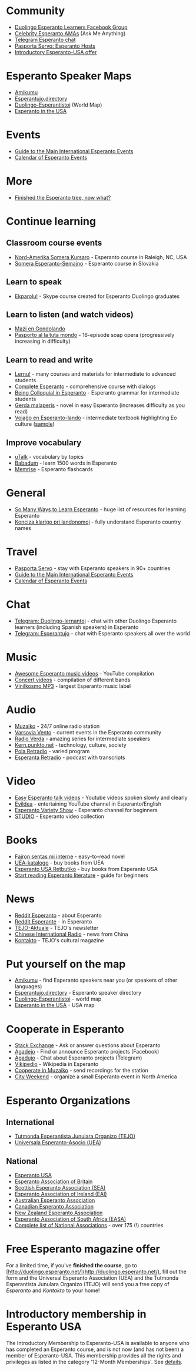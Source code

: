 # Community

* [Duolingo Esperanto Learners Facebook Group](https://www.facebook.com/groups/duolingo.esperanto.learners/)
* [Celebrity Esperanto AMAs](https://duolinguists.wordpress.com/celebrity-esperanto-amas) (Ask Me Anything)
* [Telegram Esperanto chat](https://www.telegramo.org/)
* [Pasporta Servo: Esperanto Hosts](https://pasportaservo.org/)
* [Introductory Esperanto-USA offer](https://bit.ly/2ce8Ok8)

# Esperanto Speaker Maps

* [Amikumu](https://www.amikumu.com/)
* [Esperantujo.directory](https://esperantujo.directory/)
* [Duolingo-Esperantistoj](https://www.google.com/maps/d/u/0/edit?mid=zHwhupZfxV_M.kEbZgnHaKo-o) (World Map)
* [Esperanto in the USA](https://bit.ly/EoUSA)

# Events

* [Guide to the Main International Esperanto Events](https://whistlinginthewind.org/2015/09/01/a-guide-to-the-main-international-esperanto-events/)
* [Calendar of Esperanto Events](https://www.eventoj.hu/kalendaro.htm)

# More

* [Finished the Esperanto tree, now what?](https://duolinguists.wordpress.com/2022/03/01/finished-the-esperanto-tree-now-what/)

# Continue learning

## Classroom course events

* [Nord-Amerika Somera Kursaro](http://nask.esperanto-usa.org/) - Esperanto course in Raleigh, NC, USA 
* [Somera Esperanto-Semajno](https://ses.ikso.net/) - Esperanto course in Slovakia 

## Learn to speak

* [Ekparolu!](http://edukado.net/ekparolu/prezento) - Skype course created for Esperanto Duolingo graduates

## Learn to listen (and watch videos)

* [Mazi en Gondolando](https://www.youtube.com/playlist?list=PL00F795A844E2824F)
* [Pasporto al la tuta mondo](https://www.youtube.com/watch?v=OquSnGAKYGc=PL3VD8MnxHymAi4Xft9l52MtPdCe_RGmXY) - 16-episode soap opera (progressively increasing in difficulty)

## Learn to read and write

* [Lernu!](http://www.lernu.net/) - many courses and materials for intermediate to advanced students
* [Complete Esperanto](https://www.amazon.com/Complete-Esperanto-Learn-write-understand/dp/1473669189/) - comprehensive course with dialogs
* [Being Colloquial in Esperanto](http://pages.ucsd.edu/~dkjordan/eo/colloq/colloq.html) - Esperanto grammar for intermediate students
* [Gerda malaperis](http://esperantofre.com/gerdakd/gerda.pdf) - novel in easy Esperanto (increases difficulty as you read)
* [Vojaĝo en Esperanto-lando](https://eo.wikipedia.org/wiki/Voja%C4%9Do_en_Esperanto-lando) - intermediate textbook highlighting Eo culture ([sample](http://www.esperanto-mv.pp.ru/Vojagxo/kolker_1.pdf))

## Improve vocabulary

* [uTalk](https://utalk.com/en/store/esperanto) - vocabulary by topics
* [Babadum](https://babadum.com/) - learn 1500 words in Esperanto
* [Memrise](https://www.memrise.com/courses/english/esperanto/) - Esperanto flashcards

# General

* [So Many Ways to Learn Esperanto](http://www.learnlangs.com/esperanto/resources) - huge list of resources for learning Esperanto
* [Konciza klarigo pri landonomoj](http://bonalingvo.org/docs/klarigoprilandonomoj.pdf) - fully understand Esperanto country names

# Travel

* [Pasporta Servo](http://pasportaservo.org/) - stay with Esperanto speakers in 90+ countries
* [Guide to the Main International Esperanto Events](http://whistlinginthewind.org/2015/09/01/a-guide-to-the-main-international-esperanto-events/)
* [Calendar of Esperanto Events](https://eventaservo.org/)

# Chat

* [Telegram: Duolingo-lernantoj](https://duolingo.telegramo.org/) - chat with other Duolingo Esperanto learners (including Spanish speakers) in Esperanto
* [Telegram: Esperantujo](http://www.telegramo.org/) - chat with Esperanto speakers all over the world

# Music

* [Awesome Esperanto music videos](https://www.youtube.com/playlist?list=PLLg4HNcQo8zx3IMEXcrnRCkEhyXWDDf37) - YouTube compilation
* [Concert videos](http://bit.ly/koncertoj) - compilation of different bands
* [Vinilkosmo MP3](http://vinilkosmo-mp3.com/) - largest Esperanto music label

# Audio

* [Muzaiko](http://muzaiko.info/) - 24/7 online radio station
* [Varsovia Vento](http://www.podkasto.net/) - current events in the Esperanto community
* [Radio Verda](http://radioverda.com/) - amazing series for intermediate speakers
* [Kern.punkto.net](http://kern.punkto.info/) - technology, culture, society
* [Pola Retradio](http://pola-retradio.org/) - varied program
* [Esperanta Retradio](http://esperantaretradio.blogspot.de/) - podcast with transcripts

# Video

* [Easy Esperanto talk videos](https://www.youtube.com/playlist?list=PLFl0DRnKDTf_SLReiabL311J-hIunZZ8b) - Youtube videos spoken slowly and clearly
* [Evildea](https://www.youtube.com/user/Evildela) - entertaining YouTube channel in Esperanto/English
* [Esperanto Variety Show](https://www.youtube.com/channel/UCXnT_KZNsQw-MX8Q8gJQDgw) - Esperanto channel for beginners
* [STUDIO](http://novajhoj.weebly.com/) - Esperanto video collection

# Books

* [Fajron sentas mi interne](http://www.u-matthias.de/verko/fajron.htm) - easy-to-read novel
* [UEA-katalogo](http://katalogo.uea.org/) - buy books from UEA
* [Esperanto USA Retbutiko](http://www.esperanto-usa.org/retbutiko/) - buy books from Esperanto USA
* [Start reading Esperanto literature](http://blogs.transparent.com/esperanto/start-reading-esperanto-literature/) - guide for beginners

# News

* [Reddit Esperanto](https://www.reddit.com/r/esperanto) - about Esperanto
* [Reddit Esperante](https://www.reddit.com/r/esperante) - in Esperanto
* [TEJO-Aktuale](http://tejo.org/agado/tejo-aktuale/) - TEJO's newsletter
* [Chinese International Radio](http://esperanto.cri.cn/) - news from China
* [Kontakto](http://tejo.org/duolingo/?lang=en) - TEJO's cultural magazine

# Put yourself on the map

* [Amikumu](https://www.amikumu.com/) - find Esperanto speakers near you (or speakers of other languages)
* [Esperantujo.directory](http://esperantujo.directory/) - Esperanto speaker directory
* [Duolingo-Esperantistoj](https://www.google.com/maps/d/u/0/edit?mid=zHwhupZfxV_M.kEbZgnHaKo-o) - world map
* [Esperanto in the USA](https://www.duolingo.com/comment/9089428) - USA map

# Cooperate in Esperanto

* [Stack Exchange](https://esperanto.stackexchange.com/) - Ask or answer questions about Esperanto
* [Agadejo](https://www.facebook.com/groups/agadejo/) - Find or announce Esperanto projects (Facebook)
* [Agadujo](https://agadujo.telegramo.org/) - Chat about Esperanto projects (Telegram)
* [Vikipedio](http://eo.wikipedia.org/) - Wikipedia in Esperanto
* [Cooperate in Muzaiko](http://muzaiko.info/partoprenu) - send recordings for the station
* [City Weekend](http://urbsem.net/organizu/) - organize a small Esperanto event in North America

# Esperanto Organizations

## International

* [Tutmonda Esperantista Junulara Organizo (TEJO)](http://www.tejo.org/)
* [Universala Esperanto-Asocio (UEA)](http://www.uea.org/)

## National

* [Esperanto USA](http://www.esperanto-usa.org/)
* [Esperanto Association of Britain](http://www.esperanto-gb.org/)
* [Scottish Esperanto Association (SEA)](http://www.skotlando.org/)
* [Esperanto Association of Ireland (EAI)](http://esperanto.ie/)
* [Australian Esperanto Association](http://www.esperanto.org.au/)
* [Canadian Esperanto Association](http://www.esperanto.ca/)
* [New Zealand Esperanto Association](http://en.esperanto.org.nz/)
* [Esperanto Association of South Africa (EASA)](http://www.esperanto.org.za/english.html)
* [Complete list of National Associations](http://uea.org/landoj/tutmonde) - over 175 (!) countries

# Free Esperanto magazine offer

For a limited time, if you've **finished the course**, go to [http://duolingo.esperanto.net/](http://duolingo.esperanto.net/), fill out the form and the Universal Esperanto Association (UEA) and the Tutmonda Esperantista Junulara Organizo (TEJO) will send you a free copy of _Esperanto_ and _Kontakto_ to your home!

# Introductory membership in Esperanto USA

The Introductory Membership to Esperanto-USA is available to anyone who has completed an Esperanto course, and is not now (and has not been) a member of Esperanto-USA. This membership provides all the rights and privileges as listed in the category '12-Month Memberships'. See [details](http://bit.ly/2ce8Ok8).
